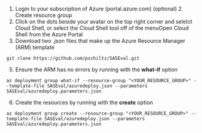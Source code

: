 1. Login to your subscription of Azure (portal.azure.com)
(optional) 2. Create resource group
3. Click on the dots beside your avatar on the top right corner and selelct Cloud Shell, or select the Cloud Shell tool off of the menuOpen Cloud Shell from the Azure Portal
4. Download two .json files that make up the Azure Resource Manager (ARM) template
```
git clone https://github.com/pschiltz/SASEval.git
```
5. Ensure the ARM has no errors by running with the **what-if** option
```
az deployment group what-if --resource-group "<YOUR_RESOURCE_GROUP>" --template-file SASEval/azuredeploy.json --parameters SASEval/azuredeploy.parameters.json
```
6. Create the resources by running with the **create** option
```
az deployment group create --resource-group "<YOUR_RESOURCE_GROUP>" --template-file SASEval/azuredeploy.json --parameters SASEval/azuredeploy.parameters.json
```
